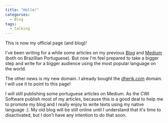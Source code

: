 ```yaml
---
title: "Hello!"
categories:
  - Blog
tags:
  - talking
---
```


This is now my official page (and blog)! 

I've been writing for a while some articles on my previous [Blog](https://qualidadegarantida.blogspot.com) and [Medium](https://medium.com/@dherik) (both on Brazillian Portuguese). But now I'm feel prepared to take a bigger step and write for a bigger audience using the most popular language on the world. 

The other news is my new domain. I already bought the [dherik.com](http://dherik.com) domain. I will use it to point to this page!

I will still publishing some portuguese articles on Medium. As the CWI Software publish most of my articles, because this is a good deal to help me to promote my blog and I really enjoy to write texts using my native language :). My old blog will be still online until I understand that it's time to disactivated, but I don't have any intention to do that soon.